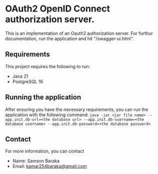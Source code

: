 # OAuth2 OpenID Connect authorization server.
This is an implementation of an Oauth2 authorization server.
For furthur documentation, run the application and hit "/swagger-ui.html".


## Requirements
This project requires the following to run:
- Java 21
- PostgreSQL 16

## Running the application
After ensuring you have the necessary requirements, you can run the application with the following command: 
``java -jar <jar file name> --app.init.db-url=<the database url> --app.init.db-username=<the database username> --app.init.db-password=<the database password>``

## Contact
For more information, you can contact 
- Name: Samson Baraka
- Email: kamar254baraka@gmail.com